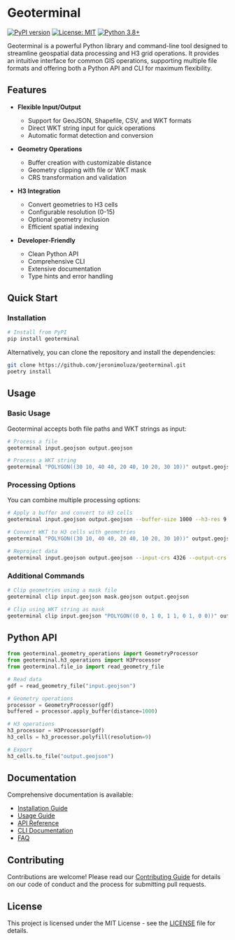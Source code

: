 # Geoterminal

[![PyPI version](https://badge.fury.io/py/geoterminal.svg)](https://badge.fury.io/py/geoterminal)
[![License: MIT](https://img.shields.io/badge/License-MIT-yellow.svg)](https://opensource.org/licenses/MIT)
[![Python 3.8+](https://img.shields.io/badge/python-3.8+-blue.svg)](https://www.python.org/downloads/)

Geoterminal is a powerful Python library and command-line tool designed to streamline geospatial data processing and H3 grid operations. It provides an intuitive interface for common GIS operations, supporting multiple file formats and offering both a Python API and CLI for maximum flexibility.

## Features

- **Flexible Input/Output**
  - Support for GeoJSON, Shapefile, CSV, and WKT formats
  - Direct WKT string input for quick operations
  - Automatic format detection and conversion

- **Geometry Operations**
  - Buffer creation with customizable distance
  - Geometry clipping with file or WKT mask
  - CRS transformation and validation

- **H3 Integration**
  - Convert geometries to H3 cells
  - Configurable resolution (0-15)
  - Optional geometry inclusion
  - Efficient spatial indexing

- **Developer-Friendly**
  - Clean Python API
  - Comprehensive CLI
  - Extensive documentation
  - Type hints and error handling

## Quick Start

### Installation

```bash
# Install from PyPI
pip install geoterminal
```

Alternatively, you can clone the repository and install the dependencies:

```bash
git clone https://github.com/jeronimoluza/geoterminal.git
poetry install
```

## Usage

### Basic Usage

Geoterminal accepts both file paths and WKT strings as input:

```bash
# Process a file
geoterminal input.geojson output.geojson

# Process a WKT string
geoterminal "POLYGON((30 10, 40 40, 20 40, 10 20, 30 10))" output.geojson
```

### Processing Options

You can combine multiple processing options:

```bash
# Apply a buffer and convert to H3 cells
geoterminal input.geojson output.geojson --buffer-size 1000 --h3-res 9

# Convert WKT to H3 cells with geometries
geoterminal "POLYGON((30 10, 40 40, 20 40, 10 20, 30 10))" output.geojson --h3-res 9 --h3-geom

# Reproject data
geoterminal input.geojson output.geojson --input-crs 4326 --output-crs 3857
```

### Additional Commands

```bash
# Clip geometries using a mask file
geoterminal clip input.geojson mask.geojson output.geojson

# Clip using WKT string as mask
geoterminal clip input.geojson "POLYGON((0 0, 1 0, 1 1, 0 1, 0 0))" output.geojson
```

## Python API

```python
from geoterminal.geometry_operations import GeometryProcessor
from geoterminal.h3_operations import H3Processor
from geoterminal.file_io import read_geometry_file

# Read data
gdf = read_geometry_file("input.geojson")

# Geometry operations
processor = GeometryProcessor(gdf)
buffered = processor.apply_buffer(distance=1000)

# H3 operations
h3_processor = H3Processor(gdf)
h3_cells = h3_processor.polyfill(resolution=9)

# Export
h3_cells.to_file("output.geojson")
```

## Documentation

Comprehensive documentation is available:

- [Installation Guide](docs/installation.md)
- [Usage Guide](docs/usage.md)
- [API Reference](docs/api.md)
- [CLI Documentation](docs/cli.md)
- [FAQ](docs/faq.md)

## Contributing

Contributions are welcome! Please read our [Contributing Guide](CONTRIBUTING.md) for details on our code of conduct and the process for submitting pull requests.

## License

This project is licensed under the MIT License - see the [LICENSE](LICENSE) file for details.
